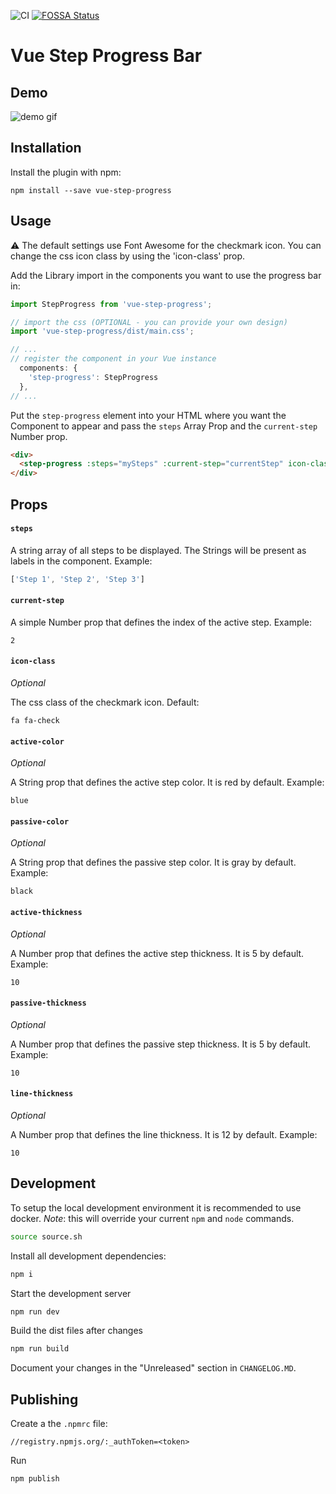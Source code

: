 ![CI](https://github.com/bastidest/vue-step-progress/workflows/CI/badge.svg) [![FOSSA Status](https://app.fossa.com/api/projects/git%2Bgithub.com%2Fbastidest%2Fvue-step-progress.svg?type=shield)](https://app.fossa.com/projects/git%2Bgithub.com%2Fbastidest%2Fvue-step-progress?ref=badge_shield)
#   Vue Step Progress Bar

##  Demo
![demo gif](./demo.gif)

##  Installation

Install the plugin with npm:
```shell
npm install --save vue-step-progress
```

## Usage
⚠️ The default settings use Font Awesome for the checkmark icon. You can change the css icon class by using the
'icon-class' prop.

Add the Library import in the components you want to use the progress bar in:
```javascript
import StepProgress from 'vue-step-progress';

// import the css (OPTIONAL - you can provide your own design)
import 'vue-step-progress/dist/main.css';

// ...
// register the component in your Vue instance
  components: {
    'step-progress': StepProgress
  },
// ...
```

Put the `step-progress` element into your HTML where you want the Component to appear and pass the `steps` Array Prop
and the `current-step` Number prop.
```html
<div>
  <step-progress :steps="mySteps" :current-step="currentStep" icon-class="fa fa-check"></step-progress>
</div>
```

## Props

#### `steps`

A string array of all steps to be displayed. The Strings will be present as labels in the component. Example:

```javascript
['Step 1', 'Step 2', 'Step 3']
```

#### `current-step`

A simple Number prop that defines the index of the active step. Example:
```
2
```

#### `icon-class`

_Optional_

The css class of the checkmark icon. Default:
```
fa fa-check
```

#### `active-color`

_Optional_

A String prop that defines the active step color. It is red by default. Example:
```
blue
```

#### `passive-color`

_Optional_

A String prop that defines the passive step color. It is gray by default. Example:
```
black
```

#### `active-thickness`

_Optional_

A Number prop that defines the active step thickness. It is 5 by default. Example:
```
10
```

#### `passive-thickness`

_Optional_

A Number prop that defines the passive step thickness. It is 5 by default. Example:
```
10
```

#### `line-thickness`

_Optional_

A Number prop that defines the line thickness. It is 12 by default. Example:
```
10
```
## Development
To setup the local development environment it is recommended to use docker. *Note*: this will override your current
`npm` and `node` commands.
```bash
source source.sh
```
Install all development dependencies:
```bash
npm i
```

Start the development server
```bash
npm run dev
```

Build the dist files after changes
```bash
npm run build
```

Document your changes in the "Unreleased" section in `CHANGELOG.MD`.

## Publishing
Create a the `.npmrc` file:
```
//registry.npmjs.org/:_authToken=<token>
```

Run
```
npm publish
```
